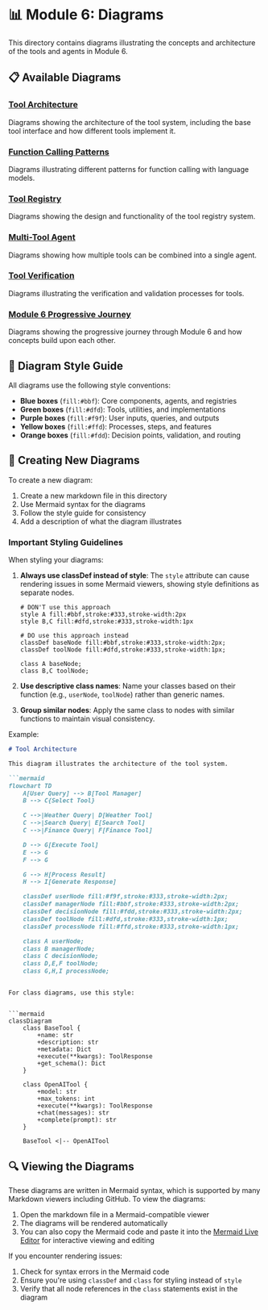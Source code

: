 # 📊 Module 6: Diagrams

This directory contains diagrams illustrating the concepts and architecture of the tools and agents in Module 6.

## 📋 Available Diagrams

### [Tool Architecture](tool_architecture.md)
Diagrams showing the architecture of the tool system, including the base tool interface and how different tools implement it.

### [Function Calling Patterns](function_calling_patterns.md)
Diagrams illustrating different patterns for function calling with language models.

### [Tool Registry](tool_registry.md)
Diagrams showing the design and functionality of the tool registry system.

### [Multi-Tool Agent](multi_tool_agent.md)
Diagrams showing how multiple tools can be combined into a single agent.

### [Tool Verification](tool_verification.md)
Diagrams illustrating the verification and validation processes for tools.

### [Module 6 Progressive Journey](module6_progressive_journey.md)
Diagrams showing the progressive journey through Module 6 and how concepts build upon each other.

## 🎨 Diagram Style Guide

All diagrams use the following style conventions:

- **Blue boxes** (`fill:#bbf`): Core components, agents, and registries
- **Green boxes** (`fill:#dfd`): Tools, utilities, and implementations
- **Purple boxes** (`fill:#f9f`): User inputs, queries, and outputs
- **Yellow boxes** (`fill:#ffd`): Processes, steps, and features
- **Orange boxes** (`fill:#fdd`): Decision points, validation, and routing

## 🔧 Creating New Diagrams

To create a new diagram:

1. Create a new markdown file in this directory
2. Use Mermaid syntax for the diagrams
3. Follow the style guide for consistency
4. Add a description of what the diagram illustrates

### Important Styling Guidelines

When styling your diagrams:

1. **Always use classDef instead of style**: The `style` attribute can cause rendering issues in some Mermaid viewers, showing style definitions as separate nodes.

   ```mermaid
   # DON'T use this approach
   style A fill:#bbf,stroke:#333,stroke-width:2px
   style B,C fill:#dfd,stroke:#333,stroke-width:1px

   # DO use this approach instead
   classDef baseNode fill:#bbf,stroke:#333,stroke-width:2px;
   classDef toolNode fill:#dfd,stroke:#333,stroke-width:1px;

   class A baseNode;
   class B,C toolNode;
   ```

2. **Use descriptive class names**: Name your classes based on their function (e.g., `userNode`, `toolNode`) rather than generic names.

3. **Group similar nodes**: Apply the same class to nodes with similar functions to maintain visual consistency.

Example:

```markdown
# Tool Architecture

This diagram illustrates the architecture of the tool system.

```mermaid
flowchart TD
    A[User Query] --> B[Tool Manager]
    B --> C{Select Tool}

    C -->|Weather Query| D[Weather Tool]
    C -->|Search Query| E[Search Tool]
    C -->|Finance Query| F[Finance Tool]

    D --> G[Execute Tool]
    E --> G
    F --> G

    G --> H[Process Result]
    H --> I[Generate Response]

    classDef userNode fill:#f9f,stroke:#333,stroke-width:2px;
    classDef managerNode fill:#bbf,stroke:#333,stroke-width:2px;
    classDef decisionNode fill:#fdd,stroke:#333,stroke-width:2px;
    classDef toolNode fill:#dfd,stroke:#333,stroke-width:1px;
    classDef processNode fill:#ffd,stroke:#333,stroke-width:1px;

    class A userNode;
    class B managerNode;
    class C decisionNode;
    class D,E,F toolNode;
    class G,H,I processNode;
```
```

For class diagrams, use this style:


```mermaid
classDiagram
    class BaseTool {
        +name: str
        +description: str
        +metadata: Dict
        +execute(**kwargs): ToolResponse
        +get_schema(): Dict
    }

    class OpenAITool {
        +model: str
        +max_tokens: int
        +execute(**kwargs): ToolResponse
        +chat(messages): str
        +complete(prompt): str
    }

    BaseTool <|-- OpenAITool
```


## 🔍 Viewing the Diagrams

These diagrams are written in Mermaid syntax, which is supported by many Markdown viewers including GitHub. To view the diagrams:

1. Open the markdown file in a Mermaid-compatible viewer
2. The diagrams will be rendered automatically
3. You can also copy the Mermaid code and paste it into the [Mermaid Live Editor](https://mermaid.live/) for interactive viewing and editing

If you encounter rendering issues:

1. Check for syntax errors in the Mermaid code
2. Ensure you're using `classDef` and `class` for styling instead of `style`
3. Verify that all node references in the `class` statements exist in the diagram
